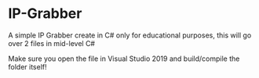# IP-Grabber
A simple IP Grabber create in C# only for educational purposes, this will go over 2 files in mid-level C#

Make sure you open the file in Visual Studio 2019 and build/compile the folder itself!
